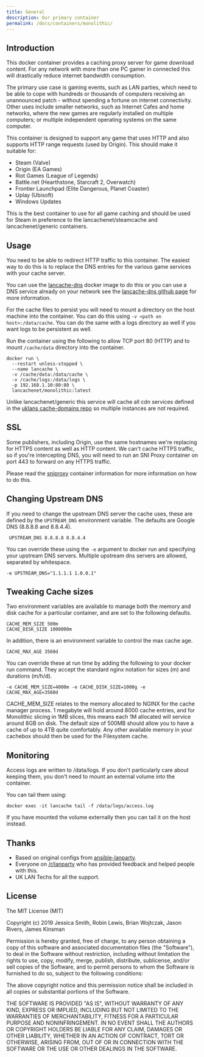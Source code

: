 ```yaml
---
title: General
description: Our primary container
permalink: /docs/containers/monolithic/
---
```


## Introduction

This docker container provides a caching proxy server for game download content. For any network with more than one PC gamer in connected this will drastically reduce internet bandwidth consumption. 

The primary use case is gaming events, such as LAN parties, which need to be able to cope with hundreds or thousands of computers receiving an unannounced patch - without spending a fortune on internet connectivity. Other uses include smaller networks, such as Internet Cafes and home networks, where the new games are regularly installed on multiple computers; or multiple independent operating systems on the same computer.

This container is designed to support any game that uses HTTP and also supports HTTP range requests (used by Origin). This should make it suitable for:

 - Steam (Valve)
 - Origin (EA Games)
 - Riot Games (League of Legends)
 - Battle.net (Hearthstone, Starcraft 2, Overwatch)
 - Frontier Launchpad (Elite Dangerous, Planet Coaster)
 - Uplay (Ubisoft)
 - Windows Updates

This is the best container to use for all game caching and should be used for Steam in preference to the lancachenet/steamcache and lancachenet/generic containers.

## Usage

You need to be able to redirect HTTP traffic to this container. The easiest way to do this is to replace the DNS entries for the various game services with your cache server.

You can use the [lancache-dns](https://hub.docker.com/r/lancachenet/lancache-dns/) docker image to do this or you can use a DNS service already on your network see the [lancache-dns github page](https://github.com/lancachenet/lancache-dns) for more information.

For the cache files to persist you will need to mount a directory on the host machine into the container. You can do this using `-v <path on host>:/data/cache`. You can do the same with a logs directory as well if you want logs to be persistent as well.

Run the container using the following to allow TCP port 80 (HTTP) and to mount `/cache/data` directory into the container.

```
docker run \
  --restart unless-stopped \
  --name lancache \
  -v /cache/data:/data/cache \
  -v /cache/logs:/data/logs \
  -p 192.168.1.10:80:80 \
  lancachenet/monolithic:latest
```

Unlike lancachenet/generic this service will cache all cdn services defined in the [uklans cache-domains repo](https://github.com/uklans/cache-domains) so multiple instances are not required.

## SSL

Some publishers, including Origin, use the same hostnames we're replacing for HTTPS content as well as HTTP content. We can't cache HTTPS traffic, so if you're intercepting DNS, you will need to run an SNI Proxy container on port 443 to forward on any HTTPS traffic.

Please read the [sniproxy](/docs/containers/sniproxy/) container information for more information on how to do this.

## Changing Upstream DNS

If you need to change the upstream DNS server the cache uses, these are defined by the `UPSTREAM_DNS` environment variable. The defaults are Google DNS (8.8.8.8 and 8.8.4.4).

```
 UPSTREAM_DNS 8.8.8.8 8.8.4.4
```

You can override these using the `-e` argument to docker run and specifying your upstream DNS servers. Multiple upstream dns servers are allowed,  separated by whitespace.

```
-e UPSTREAM_DNS="1.1.1.1 1.0.0.1"
```

## Tweaking Cache sizes

Two environment variables are available to manage both the memory and disk cache for a particular container, and are set to the following defaults.
```
CACHE_MEM_SIZE 500m
CACHE_DISK_SIZE 1000000m
```

In addition, there is an environment variable to control the max cache age.

```
CACHE_MAX_AGE 3560d
```

You can override these at run time by adding the following to your docker run command.  They accept the standard nginx notation for sizes (m) and durations (m/h/d).

```
-e CACHE_MEM_SIZE=4000m -e CACHE_DISK_SIZE=1000g -e CACHE_MAX_AGE=3560d
```

CACHE_MEM_SIZE relates to the memory allocated to NGINX for the cache manager process.  1 megabyte will hold around 8000 cache entries, and for Monolithic slicing in 1MB slices, this means each 1M allocated will service around 8GB on disk.  The default size of 500MB should allow you to have a cache of up to 4TB quite comfortably.  Any other available memory in your cachebox should then be used for the Filesystem cache.

## Monitoring

Access logs are written to /data/logs. If you don't particularly care about keeping them, you don't need to mount an external volume into the container.

You can tail them using:

```
docker exec -it lancache tail -f /data/logs/access.log
```

If you have mounted the volume externally then you can tail it on the host instead.

## Thanks

 - Based on original configs from [ansible-lanparty](https://github.com/ti-mo/ansible-lanparty).
 - Everyone on [/r/lanparty](https://reddit.com/r/lanparty) who has provided feedback and helped people with this.
 - UK LAN Techs for all the support.

## License

The MIT License (MIT)

Copyright (c) 2019 Jessica Smith, Robin Lewis, Brian Wojtczak, Jason Rivers, James Kinsman

Permission is hereby granted, free of charge, to any person obtaining a copy
of this software and associated documentation files (the "Software"), to deal
in the Software without restriction, including without limitation the rights
to use, copy, modify, merge, publish, distribute, sublicense, and/or sell
copies of the Software, and to permit persons to whom the Software is
furnished to do so, subject to the following conditions:

The above copyright notice and this permission notice shall be included in
all copies or substantial portions of the Software.

THE SOFTWARE IS PROVIDED "AS IS", WITHOUT WARRANTY OF ANY KIND, EXPRESS OR
IMPLIED, INCLUDING BUT NOT LIMITED TO THE WARRANTIES OF MERCHANTABILITY,
FITNESS FOR A PARTICULAR PURPOSE AND NONINFRINGEMENT. IN NO EVENT SHALL THE
AUTHORS OR COPYRIGHT HOLDERS BE LIABLE FOR ANY CLAIM, DAMAGES OR OTHER
LIABILITY, WHETHER IN AN ACTION OF CONTRACT, TORT OR OTHERWISE, ARISING FROM,
OUT OF OR IN CONNECTION WITH THE SOFTWARE OR THE USE OR OTHER DEALINGS IN
THE SOFTWARE.
